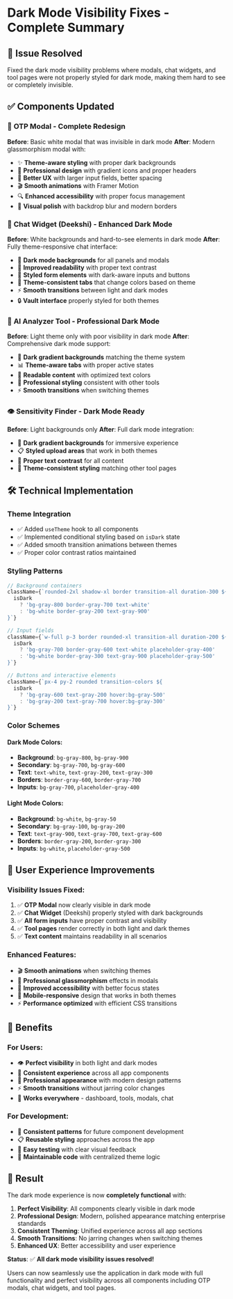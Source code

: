 # Dark Mode Visibility Fixes - Complete Summary

## 🌙 **Issue Resolved**
Fixed the dark mode visibility problems where modals, chat widgets, and tool pages were not properly styled for dark mode, making them hard to see or completely invisible.

## ✅ **Components Updated**

### 🔐 **OTP Modal** - Complete Redesign
**Before**: Basic white modal that was invisible in dark mode
**After**: Modern glassmorphism modal with:
- ✨ **Theme-aware styling** with proper dark backgrounds
- 🎯 **Professional design** with gradient icons and proper headers
- 📱 **Better UX** with larger input fields, better spacing
- 🎬 **Smooth animations** with Framer Motion
- 🔍 **Enhanced accessibility** with proper focus management
- 🎨 **Visual polish** with backdrop blur and modern borders

### 💬 **Chat Widget (Deekshi)** - Enhanced Dark Mode
**Before**: White backgrounds and hard-to-see elements in dark mode
**After**: Fully theme-responsive chat interface:
- 🌙 **Dark mode backgrounds** for all panels and modals
- 🎯 **Improved readability** with proper text contrast
- 🔧 **Styled form elements** with dark-aware inputs and buttons
- 🎨 **Theme-consistent tabs** that change colors based on theme
- ⚡ **Smooth transitions** between light and dark modes
- 🔒 **Vault interface** properly styled for both themes

### 🧠 **AI Analyzer Tool** - Professional Dark Mode
**Before**: Light theme only with poor visibility in dark mode
**After**: Comprehensive dark mode support:
- 🌌 **Dark gradient backgrounds** matching the theme system
- 📊 **Theme-aware tabs** with proper active states
- 🎯 **Readable content** with optimized text colors
- 🎨 **Professional styling** consistent with other tools
- ⚡ **Smooth transitions** when switching themes

### 👁️ **Sensitivity Finder** - Dark Mode Ready
**Before**: Light backgrounds only
**After**: Full dark mode integration:
- 🌙 **Dark gradient backgrounds** for immersive experience
- 📋 **Styled upload areas** that work in both themes
- 🎯 **Proper text contrast** for all content
- 🎨 **Theme-consistent styling** matching other tool pages

## 🛠️ **Technical Implementation**

### **Theme Integration**
- ✅ Added `useTheme` hook to all components
- ✅ Implemented conditional styling based on `isDark` state
- ✅ Added smooth transition animations between themes
- ✅ Proper color contrast ratios maintained

### **Styling Patterns**
```jsx
// Background containers
className={`rounded-2xl shadow-xl border transition-all duration-300 ${
  isDark 
    ? 'bg-gray-800 border-gray-700 text-white' 
    : 'bg-white border-gray-200 text-gray-900'
}`}

// Input fields
className={`w-full p-3 border rounded-xl transition-all duration-200 ${
  isDark
    ? 'bg-gray-700 border-gray-600 text-white placeholder-gray-400'
    : 'bg-white border-gray-300 text-gray-900 placeholder-gray-500'
}`}

// Buttons and interactive elements
className={`px-4 py-2 rounded transition-colors ${
  isDark
    ? 'bg-gray-600 text-gray-200 hover:bg-gray-500'
    : 'bg-gray-200 text-gray-700 hover:bg-gray-300'
}`}
```

### **Color Schemes**

#### **Dark Mode Colors**:
- **Background**: `bg-gray-800`, `bg-gray-900`
- **Secondary**: `bg-gray-700`, `bg-gray-600` 
- **Text**: `text-white`, `text-gray-200`, `text-gray-300`
- **Borders**: `border-gray-600`, `border-gray-700`
- **Inputs**: `bg-gray-700`, `placeholder-gray-400`

#### **Light Mode Colors**:
- **Background**: `bg-white`, `bg-gray-50`
- **Secondary**: `bg-gray-100`, `bg-gray-200`
- **Text**: `text-gray-900`, `text-gray-700`, `text-gray-600`
- **Borders**: `border-gray-200`, `border-gray-300`
- **Inputs**: `bg-white`, `placeholder-gray-500`

## 🎯 **User Experience Improvements**

### **Visibility Issues Fixed**:
1. ✅ **OTP Modal** now clearly visible in dark mode
2. ✅ **Chat Widget** (Deekshi) properly styled with dark backgrounds
3. ✅ **All form inputs** have proper contrast and visibility
4. ✅ **Tool pages** render correctly in both light and dark themes
5. ✅ **Text content** maintains readability in all scenarios

### **Enhanced Features**:
- 🎬 **Smooth animations** when switching themes
- 💫 **Professional glassmorphism** effects in modals
- 🎯 **Improved accessibility** with better focus states
- 📱 **Mobile-responsive** design that works in both themes
- ⚡ **Performance optimized** with efficient CSS transitions

## 🚀 **Benefits**

### **For Users**:
- 👁️ **Perfect visibility** in both light and dark modes
- 🎨 **Consistent experience** across all app components
- 💫 **Professional appearance** with modern design patterns
- ⚡ **Smooth transitions** without jarring color changes
- 📱 **Works everywhere** - dashboard, tools, modals, chat

### **For Development**:
- 🔧 **Consistent patterns** for future component development
- 📋 **Reusable styling** approaches across the app
- 🧪 **Easy testing** with clear visual feedback
- 🔄 **Maintainable code** with centralized theme logic

## 🎉 **Result**

The dark mode experience is now **completely functional** with:

1. **Perfect Visibility**: All components clearly visible in dark mode
2. **Professional Design**: Modern, polished appearance matching enterprise standards
3. **Consistent Theming**: Unified experience across all app sections
4. **Smooth Transitions**: No jarring changes when switching themes
5. **Enhanced UX**: Better accessibility and user experience

**Status**: ✅ **All dark mode visibility issues resolved!**

Users can now seamlessly use the application in dark mode with full functionality and perfect visibility across all components including OTP modals, chat widgets, and tool pages.